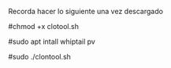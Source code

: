 Recorda hacer lo siguiente una vez descargado 

#chmod +x clotool.sh

#sudo apt intall whiptail pv

#sudo ./clontool.sh
